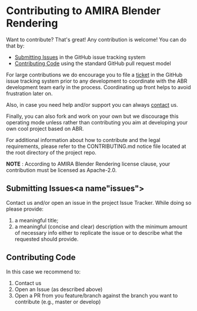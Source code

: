 # Contributing to AMIRA Blender Rendering

Want to contribute? That's great! Any contribution is welcome!
You can do that by:

* [Submitting Issues](#issues) in the GitHub issue tracking system
* [Contributing Code](#code) using the standard GitHub pull request model

For large contributions we do encourage you to file a [ticket](#issues)
in the GitHub issue tracking system prior to any development to coordinate with
the ABR development team early in the process.
Coordinating up front helps to avoid frustration later on.

Also, in case you need help and/or support you can always [contact](./index.md#contacts) us.

Finally, you can also fork and work on your own but we discourage this operating mode
unless rather than contributing you aim at developing your own cool project based on ABR.

For additional information about how to contribute and the legal requirements,
please refer to the CONTRIBUTING.md notice file located at the root directory of the project repo.

**NOTE** : According to AMIRA Blender Rendering license clause, your contribution must be licensed as Apache-2.0.


## Submitting Issues<a name"issues"></a>

Contact us and/or open an issue in the project Issue Tracker. While doing so please provide:

1. a meaningful title;
2. a meaningful (concise and clear) description with the minimum amount of necessary info
   either to replicate the issue or to describe what the requested should provide.


## Contributing Code<a name="code"></a>

In this case we recommend to:

1. Contact us
2. Open an Issue (as described above)
3. Open a PR from you feature/branch against the branch you want to contribute (e.g., master or develop)
